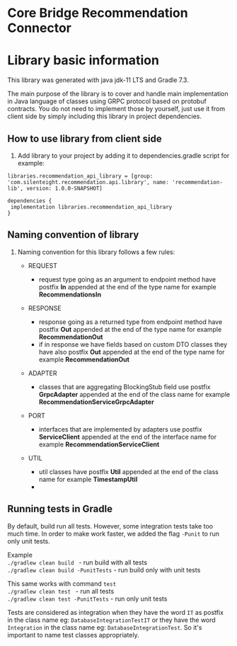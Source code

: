 # Core Bridge Recommendation Connector

# Library basic information

This library was generated with java jdk-11 LTS and Gradle 7.3.

The main purpose of the library is to cover and handle main implementation in Java language of
classes using GRPC protocol based on protobuf contracts. You do not need to implement those by
yourself, just use it from client side by simply including this library in project dependencies.

## How to use library from client side

1. Add library to your project by adding it to dependencies.gradle script for example:

```
libraries.recommendation_api_library = [group: 'com.silenteight.recommendation.api.library', name: 'recommendation-lib', version: 1.0.0-SNAPSHOT]

dependencies {
 implementation libraries.recommendation_api_library
}
```

## Naming convention of library

1. Naming convention for this library follows a few rules:

    - REQUEST
        - request type going as an argument to endpoint method have postfix **In** appended at the
          end of the type name for example **RecommendationsIn**

    - RESPONSE
        - response going as a returned type from endpoint method have postfix **Out** appended at
          the end of the type name for example **RecommendationOut**
        - if in response we have fields based on custom DTO classes they have also postfix **Out**
          appended at the end of the type name for example **RecommendationOut**

    - ADAPTER
        - classes that are aggregating BlockingStub field use postfix **GrpcAdapter**
          appended at the end of the class name for example **RecommendationServiceGrpcAdapter**

    - PORT
        - interfaces that are implemented by adapters use postfix **ServiceClient**
          appended at the end of the interface name for example **RecommendationServiceClient**

    - UTIL
        - util classes have postfix **Util** appended at the end of the class name for example
          **TimestampUtil**
        -
## Running tests in Gradle

By default, build run all tests. However, some integration tests take too much time. In order to
make work faster, we added the flag `-Punit` to run only unit tests. <br>

Example <br>
`./gradlew clean build ` - run build with all tests <br>
`./gradlew clean build -PunitTests` - run build only with unit tests

This same works with command `test` <br>
`./gradlew clean test ` - run all tests <br>
`./gradlew clean test -PunitTests` - run only unit tests

Tests are considered as integration when they have the word `IT` as postfix in the class name
eg: `DatabaseIntegrationTestIT` or they have the word `Integration` in the class name
eg: `DatabaseIntegrationTest`. So it's important to name test classes appropriately.
